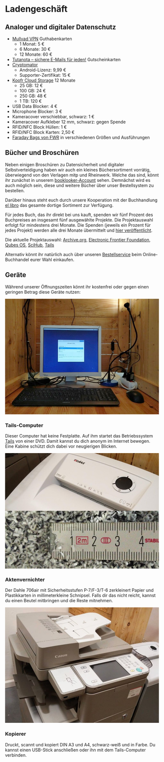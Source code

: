 # Ladengeschäft

## Analoger und digitaler Datenschutz

- [Mullvad VPN](https://mullvad.net/de/) Guthabenkarten
  - 1 Monat: 5 €
  - 6 Monate: 30 €
  - 12 Monate: 60 €
- [Tutanota – sichere E-Mails für jeden!](https://tutanota.com/de/) Gutscheinkarten
- [Cryptomator](https://cryptomator.org/)
  - Android-Lizenz: 9,99 €
  - Supporter-Zertifikat: 15 €
- [Koofr Cloud Storage](https://koofr.eu/) 12 Monate
  - 25 GB: 12 €
  - 100 GB: 24 €
  - 250 GB: 48 €
  - 1 TB: 120 €
- USB Data Blocker: 4 €
- Microphone Blocker: 3 €
- Kameracover verschiebbar, schwarz: 1 €
- Kameracover Aufkleber 12 mm, schwarz: gegen Spende
- RFID/NFC Block Hüllen: 1 €
- RFID/NFC Block Karten: 2,50 €
- [Faraday Bags von FWR](https://faraday-bags.de/) in verschiedenen Größen und Ausführungen

## Bücher und Broschüren

Neben einigen Broschüren zu Datensicherheit und digitaler Selbstverteidigung haben wir auch ein kleines Büchersortiment vorrätig, überwiegend von den Verlagen mitp und Rheinwerk. Welche das sind, könnt ihr zunächst in unserem [booklooker-Account](https://www.booklooker.de/B%C3%BCcher/Angebote/showAlluID=6790462) sehen. Demnächst wird es auch möglich sein, diese und weitere Bücher über unser Bestellsystem zu bestellen.

Darüber hinaus steht euch durch unsere Kooperation mit der Buchhandlung [el libro](https://www.genialokal.de/buchhandlung/leipzig/el-libro/) das gesamte dortige Sortiment zur Verfügung.

Für jedes Buch, das ihr direkt bei uns kauft, spenden wir fünf Prozent des Buchpreises an insgesamt fünf ausgewählte Projekte. Die Projektauswahl erfolgt für mindestens drei Monate. Die Spenden (jeweils ein Prozent für jedes Projekt) werden alle drei Monate übermittelt und [hier veröffentlicht](spendenverlauf.html).

Die aktuelle Projektauswahl: [Archive.org](https://archive.org/donate), [Electronic Frontier Foundation](https://supporters.eff.org/donate/pu20--WB), [Qubes OS](https://www.qubes-os.org/donate/), [SciHub](https://de.wikipedia.org/wiki/Sci-Hub), [Tails](https://tails.boum.org/donate/index.de.html)

Alternativ könnt ihr natürlich auch über unseren [Bestellservice](bestellservice.html) beim Online-Buchhandel eurer Wahl einkaufen.

## Geräte

Während unserer Öffnungszeiten könnt ihr kostenfrei oder gegen einen geringen Betrag diese Geräte nutzen:

<div class="row row-cols-1 row-cols-md-3">
	<div class="col mb-4">
		<div class="card">
			<img src="../assets/images/tails.jpg" class="card-img-top" alt="Computer mit Tails">
			<div class="card-body">
				<h3 class="card-title">Tails-Computer</h3>
				<p class="card-text">Dieser Computer hat keine Festplatte. Auf ihm startet das Betriebssystem <a href="https://tails.boum.org/">Tails</a> von einer DVD. Damit kannst du dich anonym im Internet bewegen. Eine Kabine schützt dich dabei vor neugierigen Blicken.</p>
			</div>
		</div>
	</div>
	<div class="col mb-4">
		<div class="card">
			<img src="../assets/images/shredder.jpg" class="card-img-top" alt="Aktenvernichter">
			<div class="card-body">
				<h3 class="card-title">Aktenvernichter</h3>
				<p class="card-text">Der Dahle 706air mit Sicherheitsstufen P-7/F-3/T-6 zerkleinert Papier und Plastik&shy;karten in millimeterkleine Schnipsel. Falls dir das nicht reicht, kannst du einen Beutel mitbringen und die Reste mitnehmen.</p>
			</div>
		</div>
	</div>
	<div class="col mb-4">
		<div class="card">
			<img src="../assets/images/copier.jpg" class="card-img-top" alt="Kopiergerät">
			<div class="card-body">
				<h3 class="card-title">Kopierer</h3>
				<p class="card-text">Druckt, scannt und kopiert DIN A3 und A4, schwarz-weiß und in Farbe. Du kannst einen USB-Stick anschließen oder ihn mit dem Tails-Computer verbinden.</p>
			</div>
		</div>
	</div>
</div>

